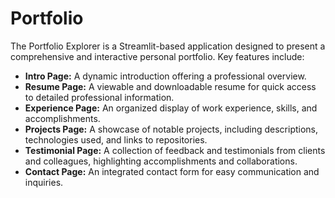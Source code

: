 # Portfolio
The Portfolio Explorer is a Streamlit-based application designed to present a comprehensive and interactive personal portfolio. Key features include:

  - **Intro Page:** A dynamic introduction offering a professional overview.
  - **Resume Page:** A viewable and downloadable resume for quick access to detailed professional information.
  - **Experience Page:** An organized display of work experience, skills, and accomplishments.
  - **Projects Page:** A showcase of notable projects, including descriptions, technologies used, and links to repositories.
  - **Testimonial Page:** A collection of feedback and testimonials from clients and colleagues, highlighting accomplishments and collaborations.
  - **Contact Page:** An integrated contact form for easy communication and inquiries.
